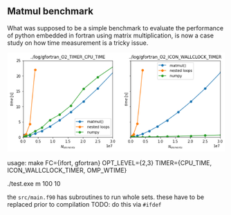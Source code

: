 ## Matmul benchmark

What was supposed to be a simple benchmark to evaluate the performance of python embedded in fortran using matrix multiplication, is now a case study on how time measurement is a tricky issue. 

![](img/cpu_time_vs_wallclock.png)

usage: 
make FC={ifort, gfortran} OPT_LEVEL={2,3} TIMER={CPU_TIME, ICON_WALLCLOCK_TIMER, OMP_WTIME}

./test.exe m 100 10


the `src/main.f90` has subroutines to run whole sets. these have to be replaced prior to compilation
TODO: do this via `#ifdef`
